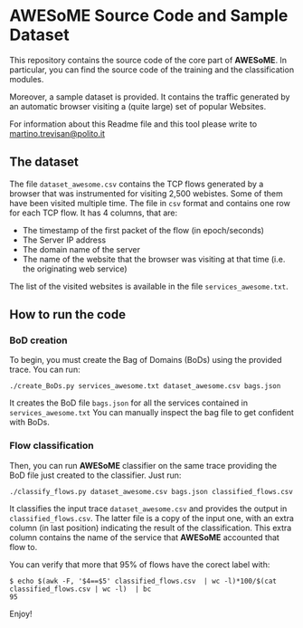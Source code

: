 # AWESoME Source Code and Sample Dataset

This repository contains the source code of the core part of **AWESoME**.
In particular, you can find the source code of the training and the classification modules.

Moreover, a sample dataset is provided. It contains the traffic generated by an automatic browser visiting a (quite large) set of popular Websites.

For information about this Readme file and this tool please write to
[martino.trevisan@polito.it](mailto:martino.trevisan@polito.it)

## The dataset
The file `dataset_awesome.csv` contains the TCP flows generated by a browser that was instrumented for visiting 2,500 webistes. Some of them have been visited multiple time.
The file in `csv` format and contains one row for each TCP flow. It has 4 columns, that are:
* The timestamp of the first packet of the flow (in epoch/seconds)
* The Server IP address
* The domain name of the server
* The name of the website that the browser was visiting at that time (i.e. the originating web service)

The list of the visited websites is available in the file `services_awesome.txt`.

## How to run the code
### BoD creation
To begin, you must create the Bag of Domains (BoDs) using the provided trace.
You can run:
```
./create_BoDs.py services_awesome.txt dataset_awesome.csv bags.json
```
It creates the BoD file `bags.json` for all the services contained in `services_awesome.txt`
You can manually inspect the bag file to get confident with BoDs.

### Flow classification
Then, you can run **AWESoME** classifier on the same trace providing the BoD file just created to the classifier.
Just run:
```
./classify_flows.py dataset_awesome.csv bags.json classified_flows.csv
```
It classifies the input trace `dataset_awesome.csv` and provides the output in `classified_flows.csv`.
The latter file is a copy of the input one, with an extra column (in last position) indicating the result of the classification.
This extra column contains the name of the service that **AWESoME** accounted that flow to.

You can verify that more that 95% of flows have the corect label with:
```
$ echo $(awk -F, '$4==$5' classified_flows.csv  | wc -l)*100/$(cat classified_flows.csv | wc -l)  | bc
95
```

Enjoy!



